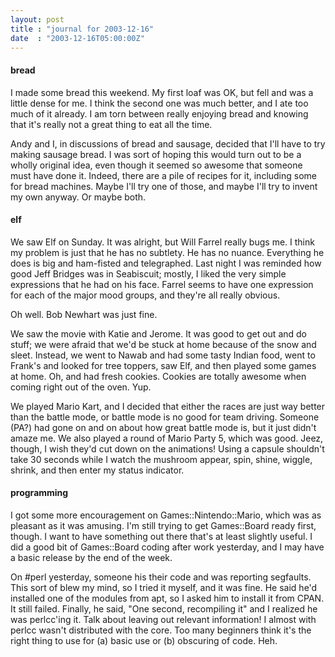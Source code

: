 ```yaml
---
layout: post
title : "journal for 2003-12-16"
date  : "2003-12-16T05:00:00Z"
---
```

<h4>bread</h4>I made some bread this weekend.  My first loaf was OK, but fell and was a little dense for me.  I think the second one was much better, and I ate too much of it already.  I am torn between really enjoying bread and knowing that it's really not a great thing to eat all the time.

Andy and I, in discussions of bread and sausage, decided that I'll have to try making sausage bread.  I was sort of hoping this would turn out to be a wholly original idea, even though it seemed so awesome that someone must have done it.  Indeed, there are a pile of recipes for it, including some for bread machines.  Maybe I'll try one of those, and maybe I'll try to invent my own anyway.  Or maybe both.<h4>elf</h4>We saw Elf on Sunday.  It was alright, but Will Farrel really bugs me.  I think my problem is just that he has no subtlety.  He has no nuance.  Everything he does is big and ham-fisted and telegraphed.  Last night I was reminded how good Jeff Bridges was in Seabiscuit; mostly, I liked the very simple expressions that he had on his face.  Farrel seems to have one expression for each of the major mood groups, and they're all really obvious.

Oh well.  Bob Newhart was just fine.

We saw the movie with Katie and Jerome.  It was good to get out and do stuff; we were afraid that we'd be stuck at home because of the snow and sleet. Instead, we went to Nawab and had some tasty Indian food, went to Frank's and looked for tree toppers, saw Elf, and then played some games at home.  Oh, and had fresh cookies.  Cookies are totally awesome when coming right out of the oven.  Yup.

We played Mario Kart, and I decided that either the races are just way better than the battle mode, or battle mode is no good for team driving.  Someone (PA?) had gone on and on about how great battle mode is, but it just didn't amaze me.  We also played a round of Mario Party 5, which was good.  Jeez, though, I wish they'd cut down on the animations!  Using a capsule shouldn't take 30 seconds while I watch the mushroom appear, spin, shine, wiggle, shrink, and then enter my status indicator.<h4>programming</h4>I got some more encouragement on Games::Nintendo::Mario, which was as pleasant as it was amusing.  I'm still trying to get Games::Board ready first, though. I want to have something out there that's at least slightly useful.  I did a good bit of Games::Board coding after work yesterday, and I may have a basic release by the end of the week.

On #perl yesterday, someone his their code and was reporting segfaults.  This sort of blew my mind, so I tried it myself, and it was fine.  He said he'd installed one of the modules from apt, so I asked him to install it from CPAN. It still failed.  Finally, he said, "One second, recompiling it" and I realized he was perlcc'ing it.  Talk about leaving out relevant information!  I almost with perlcc wasn't distributed with the core.  Too many beginners think it's the right thing to use for (a) basic use or (b) obscuring of code.  Heh.
